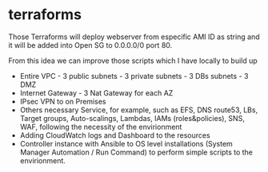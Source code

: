 # terraforms

Those Terraforms will deploy webserver from especific AMI ID as string and it will be added into Open SG to 0.0.0.0/0 port 80.

From this idea we can improve those scripts which I have locally to build up
- Entire VPC - 3 public subnets - 3 private subnets - 3 DBs subnets - 3 DMZ
- Internet Gateway - 3 Nat Gateway for each AZ
- IPsec VPN to on Premises 
- Others necessary Service, for example, such as EFS, DNS route53, LBs, Target groups, Auto-scalings, Lambdas, IAMs (roles&policies), SNS, WAF, following the necessity of the envirionment
- Adding CloudWatch logs and Dashboard to the resources
- Controller instance with Ansible to OS level installations (System Manager Automation / Run Command) to perform simple scripts to the envirionment.

